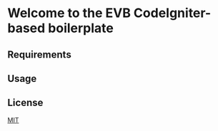 # Welcome to the EVB CodeIgniter-based boilerplate

## Requirements

## Usage

## License

[MIT](LICENSE)